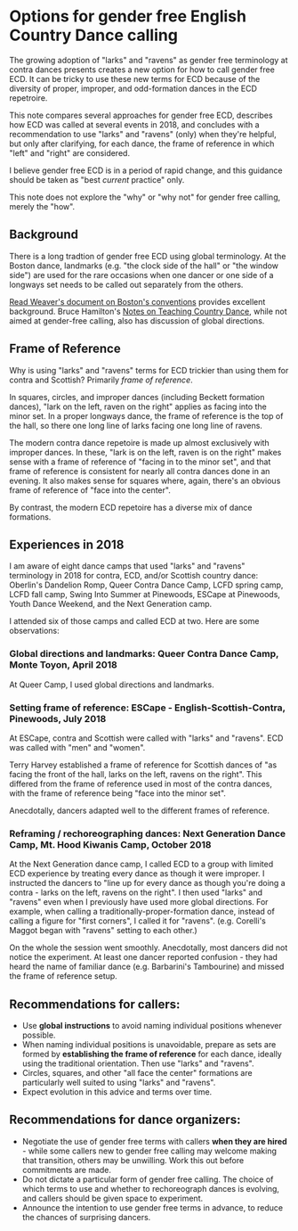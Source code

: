 # Options for gender free English Country Dance calling

The growing adoption of "larks" and "ravens" as gender free terminology at contra dances presents
creates a new option for how to call gender free ECD.  It can be tricky to use these new terms for ECD
because of the diversity of proper, improper, and odd-formation dances in the ECD repetroire. 

This note compares several approaches for gender free ECD, describes how ECD was called at 
several events in 2018, and concludes with a recommendation to use "larks" and "ravens" (only) when
they're helpful, but only after clarifying, for each dance, the frame of reference in which "left" and
"right" are considered.  

I believe gender free ECD is in a period of rapid change, and this guidance should be taken as
"best *current* practice" only.

This note does not explore the "why" or "why not" for gender free calling, merely the "how".

## Background

There is a long tradtion of gender free ECD using global terminology.  At the Boston dance, landmarks (e.g. "the clock side of the hall" or "the window side") are used for the rare occasions when one dancer or one side of a longways set needs to be called out separately from the others.

[Read Weaver's document on Boston's conventions](https://www.lcfd.org/gf-ecd-calling-conventions.html) provides excellent background.  Bruce Hamilton's [Notes on Teaching Country Dance](https://www.cdss.org/index.php/vm-store/books/notes-on-teaching-country-dance-263-detail), while not aimed at gender-free calling, also has discussion of global directions.

## Frame of Reference

Why is using "larks" and "ravens" terms for ECD trickier than using them for contra and Scottish?  Primarily *frame of reference*.

In squares, circles, and improper dances (including Beckett formation
dances), "lark on the left, raven on the right" applies as facing into
the minor set.  In a proper longways dance, the frame of reference is
the top of the hall, so there one long line of larks facing one long
line of ravens.

The modern contra dance repetoire is made up almost exclusively with improper dances.  In these, 
"lark is on the left, raven is on the right" makes sense with a
frame of reference of "facing in to the minor set", and that frame of reference is consistent for
nearly all contra dances done in an evening.  It also makes sense for squares where, again, there's an obvious frame of reference of "face into the center".

By contrast, the modern ECD repetoire has a diverse mix of dance formations.  


## Experiences in 2018

I am aware of eight dance camps that used "larks" and "ravens" terminology in 2018 for contra, ECD, and/or Scottish country dance: Oberlin's Dandelion Romp, Queer Contra Dance Camp, LCFD spring camp, LCFD fall camp, Swing Into Summer at Pinewoods, ESCape at Pinewoods, Youth Dance Weekend, and the Next Generation camp.

I attended six of those camps and called ECD at two.  Here are some observations:


### Global directions and landmarks: Queer Contra Dance Camp, Monte Toyon, April 2018

At Queer Camp, I used global directions and landmarks.


### Setting frame of reference: ESCape - English-Scottish-Contra, Pinewoods, July 2018

At ESCape, contra and Scottish were called with "larks" and "ravens".  ECD was called with "men" and "women".

Terry Harvey established a frame of reference for Scottish dances of "as facing the front of the hall, larks on the left, ravens on the right".  This differed from the frame of reference used in most of the contra dances, with the frame of reference being "face into the minor set".

Anecdotally, dancers adapted well to the different frames of reference.


### Reframing / rechoreographing dances: Next Generation Dance Camp, Mt. Hood Kiwanis Camp, October 2018

At the Next Generation dance camp, I called ECD to a group with limited ECD experience by treating
every dance as though it were improper.  I instructed the dancers to "line up for every dance as
though you're doing a contra - larks on the left, ravens on the right".  I then used "larks" and "ravens"
even when I previously have used more global directions.  For example, when calling a traditionally-proper-formation dance, instead of calling a figure for "first corners", I called it for "ravens".  (e.g. Corelli's Maggot began with "ravens" setting to each other.)

On the whole the session went smoothly.  Anecdotally, most dancers did not notice the experiment.  At least one dancer reported confusion - they had heard the name of familiar dance (e.g. Barbarini's Tambourine) and missed the frame of reference setup.  

## Recommendations for callers:

* Use **global instructions** to avoid naming individual positions whenever possible.
* When naming individual positions is unavoidable, prepare as sets are formed by **establishing the frame of reference** for each dance, ideally using the traditional orientation.  Then use "larks" and "ravens".
* Circles, squares, and other "all face the center" formations are particularly well suited to using "larks" and "ravens".
* Expect evolution in this advice and terms over time.  

## Recommendations for dance organizers:

* Negotiate the use of gender free terms with callers **when they are hired** - while some callers new to gender free calling may welcome making that transition, others may be unwilling.  Work this out before commitments are made.
* Do not dictate a particular form of gender free calling.  The choice of which terms to use and whether to rechoreograph dances is evolving, and callers should be given space to experiment.
* Announce the intention to use gender free terms in advance, to reduce the chances of surprising dancers.
